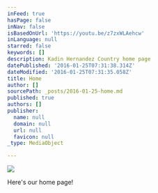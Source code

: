 ```yaml
---
inFeed: true
hasPage: false
inNav: false
isBasedOnUrl: 'https://youtu.be/z7zxWLAehcw'
inLanguage: null
starred: false
keywords: []
description: Kadin Hernandez Country home page
datePublished: '2016-01-25T07:31:38.314Z'
dateModified: '2016-01-25T07:31:35.058Z'
title: Home
author: []
sourcePath: _posts/2016-01-25-home.md
published: true
authors: []
publisher:
  name: null
  domain: null
  url: null
  favicon: null
_type: MediaObject

---
```

![](https://s3-us-west-2.amazonaws.com/the-grid-img/p/271a93be80f5c4edd409c2108ef598b234ac6cfd.jpg)

Here's our home page!